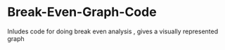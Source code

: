 # Break-Even-Graph-Code
Inludes code for doing break even analysis , gives a visually represented graph
